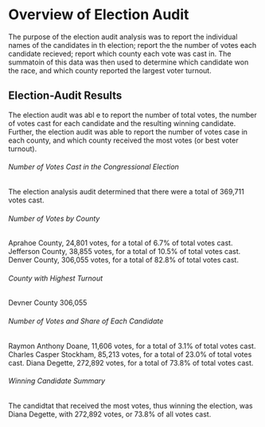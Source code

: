 # Overview of Election Audit
  The purpose of the election audit analysis was to report the individual names of the candidates in th election; report the the number of votes each candidate recieved; report which county each vote was cast in. The summatoin of this data was then used to determine which candidate won the race, and which county reported the largest voter turnout.

## Election-Audit Results
  The election audit was abl e to report the number of total votes, the number of votes cast for each candidate and the resulting winning candidate. Further, the election audit was able to report the number of votes case in each county, and which county received the most votes (or best voter turnout).

###### Number of Votes Cast in the Congressional Election
  The election analysis audit determined that there were a total of 369,711 votes cast.

###### Number of Votes by County
  Aprahoe County, 24,801 votes, for a total of 6.7% of total votes cast. 
  Jefferson County, 38,855 votes, for a total of 10.5% of total votes cast.
  Denver County, 306,055 votes, for a total of 82.8% of total votes cast. 

###### County with Highest Turnout
  Devner County 306,055

###### Number of Votes and Share of Each Candidate
  Raymon Anthony Doane, 11,606 votes, for a total of 3.1% of total votes cast.
  Charles Casper Stockham, 85,213 votes, for a total of 23.0% of total votes cast.
  Diana Degette, 272,892 votes, for a total of 73.8% of total votes cast. 

###### Winning Candidate Summary
  The candidtat that received the most votes, thus winning the election, was Diana Degette, with 272,892 votes, or 73.8% of all votes cast.

